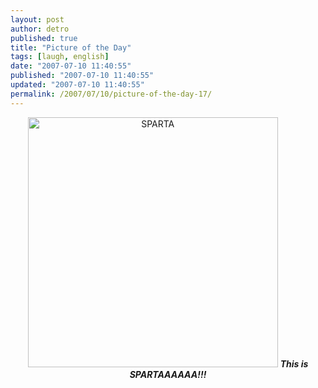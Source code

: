 ```yaml
---
layout: post
author: detro
published: true
title: "Picture of the Day"
tags: [laugh, english]
date: "2007-07-10 11:40:55"
published: "2007-07-10 11:40:55"
updated: "2007-07-10 11:40:55"
permalink: /2007/07/10/picture-of-the-day-17/
---
```


<div align="center"><a href="http://www.zooomr.com/photos/detronizator/2661267/" title="Photo Sharing"><img src="http://static.zooomr.com/images/2661267_32c5cae415.jpg" alt="SPARTA" width="400" /></a>
<strong><em>This is SPARTAAAAAA!!!</em></strong>
</div>

